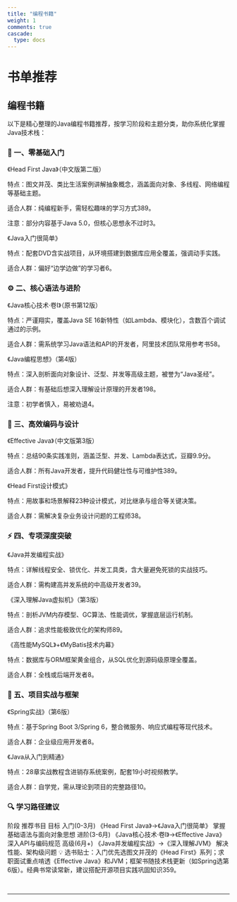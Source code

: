 ```yaml
---
title: "编程书籍"
weight: 1
comments: true
cascade:
  type: docs
---
```



# 书单推荐
## 编程书籍
以下是精心整理的Java编程书籍推荐，按学习阶段和主题分类，助你系统化掌握Java技术栈：

### 📘 一、零基础入门
《Head First Java》（中文版第二版）

特点：图文并茂、类比生活案例讲解抽象概念，涵盖面向对象、多线程、网络编程等基础主题。

适合人群：纯编程新手，需轻松趣味的学习方式389。

注意：部分内容基于Java 5.0，但核心思想永不过时3。

《Java入门很简单》

特点：配套DVD含实战项目，从环境搭建到数据库应用全覆盖，强调动手实践。

适合人群：偏好“边学边做”的学习者6。

### ⚙️ 二、核心语法与进阶
《Java核心技术·卷I》（原书第12版）

特点：严谨翔实，覆盖Java SE 16新特性（如Lambda、模块化），含数百个调试通过的示例。

适合人群：需系统学习Java语法和API的开发者，阿里技术团队常用参考书58。

《Java编程思想》（第4版）

特点：深入剖析面向对象设计、泛型、并发等高级主题，被誉为“Java圣经”。

适合人群：有基础后想深入理解设计原理的开发者198。

注意：初学者慎入，易被劝退4。

### 🧠 三、高效编码与设计
《Effective Java》（中文版第3版）

特点：总结90条实践准则，涵盖泛型、并发、Lambda表达式，豆瓣9.9分。

适合人群：所有Java开发者，提升代码健壮性与可维护性389。

《Head First设计模式》

特点：用故事和场景解释23种设计模式，对比继承与组合等关键决策。

适合人群：需解决复杂业务设计问题的工程师38。

### ⚡️ 四、专项深度突破
《Java并发编程实战》

特点：详解线程安全、锁优化、并发工具类，含大量避免死锁的实战技巧。

适合人群：需构建高并发系统的中高级开发者39。

《深入理解Java虚拟机》（第3版）

特点：剖析JVM内存模型、GC算法、性能调优，掌握底层运行机制。

适合人群：追求性能极致优化的架构师89。

《高性能MySQL》+《MyBatis技术内幕》

特点：数据库与ORM框架黄金组合，从SQL优化到源码级原理全覆盖。

适合人群：全栈或后端开发者8。

### 🚀 五、项目实战与框架
《Spring实战》（第6版）

特点：基于Spring Boot 3/Spring 6，整合微服务、响应式编程等现代技术。

适合人群：企业级应用开发者8。

《Java从入门到精通》

特点：28章实战教程含进销存系统案例，配套19小时视频教学。

适合人群：自学党，需从理论到项目的完整路径10。

### 🔍 学习路径建议
阶段	推荐书目	目标
入门(0-3月)	《Head First Java》→《Java入门很简单》	掌握基础语法与面向对象思想
进阶(3-6月)	《Java核心技术·卷I》→《Effective Java》	深入API与编码规范
高级(6月+)	《Java并发编程实战》→《深入理解JVM》	解决性能、架构级问题
💡 选书贴士：入门优先选图文并茂的《Head First》系列；求职面试重点啃透《Effective Java》和JVM；框架书随技术栈更新（如Spring选第6版）。经典书常读常新，建议搭配开源项目实践巩固知识359。

</br>

---

</br></br></br>
